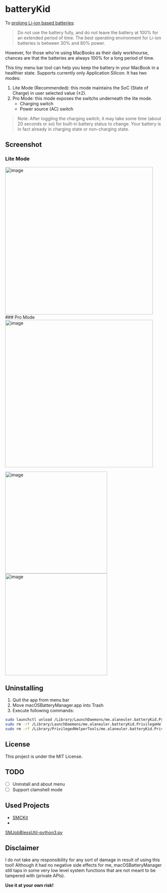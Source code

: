 # batteryKid
To [prolong Li-ion based 
batteries](https://www.apple.com/batteries/maximizing-performance/):

> Do not use the battery fully, and do not leave the battery at 100% for 
an extended period of time. The best operating environment for Li-ion 
batteries is between 30% and 80% power.

However, for those who're using MacBooks as their daily workhourse, chances 
are that the batteries are always 100% for a long period of time.

This tiny menu bar tool can help you keep the battery in your MacBook in a healthier state. Supports currently only Application Silicon. It has two modes:
1. Lite Mode (Recommended): this mode maintains the SoC (State of Charge) in user selected value (±2).
2. Pro Mode: this mode exposes the switchs underneath the lite mode.
   - Charging switch
   - Power source (AC) switch

> Note: After toggling the charging switch, it may take some time (about 20 seconds or so) for built-in battery status to change. Your battery is in fact already in charging state or non-charging state.

## Screenshot
### Lite Mode
<img width="475" alt="image" src="https://user-images.githubusercontent.com/8054939/216766125-5c41838a-54d1-421e-8095-a04970709662.png">
### Pro Mode
<img width="475" alt="image" src="https://user-images.githubusercontent.com/8054939/216766157-367337a3-9046-478e-adaa-5c470b9c28f1.png">

<img width="328" alt="image" 
src="https://user-images.githubusercontent.com/8054939/204074543-e33cef53-77d8-4f31-b610-4f028c6eda82.png">
<img width="328" alt="image" 
src="https://user-images.githubusercontent.com/8054939/204074570-4e361b83-62a4-4b64-af40-7f2c566ecbf7.png">

## Uninstalling
1. Quit the app from menu bar
2. Move macOSBatteryManager.app into Trash
3. Execute following commands:
```bash
sudo launchctl unload /Library/LaunchDaemons/me.alaneuler.batteryKid.PrivilegeHelper.plist
sudo rm -rf /Library/LaunchDaemons/me.alaneuler.batteryKid.PrivilegeHelper.plist
sudo rm -rf /Library/PrivilegedHelperTools/me.alaneuler.batteryKid.PrivilegeHelper
```

## License
This project is under the MIT License.

## TODO
- [ ] Uninstall and about menu
- [ ] Support clamshell mode

## Used Projects
- [SMCKit](https://github.com/beltex/SMCKit)
- 
[SMJobBlessUtil-python3.py](https://gist.github.com/mikeyh/89a1e2ecc6849ff6056b7391c5216799)

## Disclaimer
I do not take any responsibility for any sort of damage in result of using 
this tool! Although it had no negative side effects for me, 
macOSBatteryManager still taps in some very low level system functions 
that are not meant to be tampered with (private APIs).

**Use it at your own risk!**
